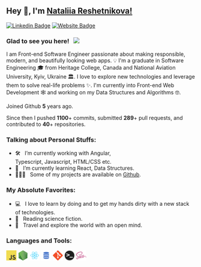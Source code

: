 ## Hey 👋, I'm [Nataliia Reshetnikova!](https://github.com/nataliia-reshetnikova/)

[![Linkedin Badge](https://img.shields.io/badge/-LinkedIn-0e76a8?style=flat-square&logo=Linkedin&logoColor=white)](https://linkedin.com/in/nataliiareshetnikova)
[![Website Badge](https://img.shields.io/badge/Website-3b5998?style=flat-square&logo=google-chrome&logoColor=white)](https://nataliiareshetnikova.wordpress.com/)

### Glad to see you here! &nbsp; ![](https://visitor-badge.glitch.me/badge?page_id=iampavangandhi.iampavangandhi&style=flat-square&color=0088cc)

I am Front-end Software Engineer passionate about making responsible, modern, and beautifully looking web apps. 💡 I'm a graduate in Software Engineering 🎓 from Heritage College, Canada and National Aviation University, Kyiv, Ukraine 🏛.  I love to explore new technologies and leverage them to solve real-life problems ✨. I'm currently into Front-end Web Development 🕸️ and working on my Data Structures and Algorithms 🤓.

Joined Github **5** years ago.

Since then I pushed **1100**+ commits, submitted **289**+ pull requests,  and contributed to **40**+  repositories.

### Talking about Personal Stuffs:

- 🛠 &nbsp; I’m currently working with Angular, <br /> Typescript, Javascript, HTML/CSS etc.
- 🚀 &nbsp; I’m currently learning React, Data Structures.
- 👨🏻‍💻 &nbsp; Some of my projects are available on [Github](https://github.com/nataliia-reshetnikova).
<!-- - 📝 &nbsp; Checkout my [Resume](https://github.com/iampavangandhi/iampavangandhi/blob/master/resume.pdf).-->

### My Absolute Favorites:

- 💻 &nbsp; I love to learn by doing and to get my hands dirty with a new stack of technologies.
- 📰 &nbsp; Reading science fiction.
- 🍕 &nbsp; Travel and explore the world with an open mind.

### Languages and Tools:

<code><img height="27" src="https://raw.githubusercontent.com/github/explore/80688e429a7d4ef2fca1e82350fe8e3517d3494d/topics/javascript/javascript.png" alt="javascript"></code>
<code><img height="27" src="https://raw.githubusercontent.com/github/explore/80688e429a7d4ef2fca1e82350fe8e3517d3494d/topics/nodejs/nodejs.png" alt="nodejs"></code>
<code><img height="27" src="https://raw.githubusercontent.com/github/explore/80688e429a7d4ef2fca1e82350fe8e3517d3494d/topics/react/react.png" alt="react"></code>
<code><img height="27" src="https://raw.githubusercontent.com/github/explore/80688e429a7d4ef2fca1e82350fe8e3517d3494d/topics/sql/sql.png" alt="sql"></code>
<code><img height="27" src="https://raw.githubusercontent.com/devicons/devicon/master/icons/git/git-original.svg" alt="git"></code>
<code><img height="27" src="https://raw.githubusercontent.com/github/explore/80688e429a7d4ef2fca1e82350fe8e3517d3494d/topics/terminal/terminal.png" alt="terminal"></code>
<code><img height="27" src="https://raw.githubusercontent.com/github/explore/80688e429a7d4ef2fca1e82350fe8e3517d3494d/topics/sass/sass.png" alt="sass"></code>
